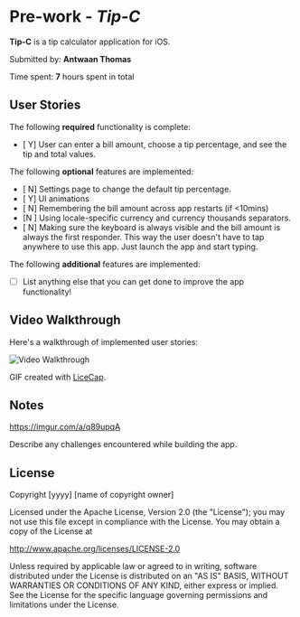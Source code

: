 # Pre-work - *Tip-C*

**Tip-C** is a tip calculator application for iOS.

Submitted by: **Antwaan Thomas**

Time spent: **7** hours spent in total

## User Stories

The following **required** functionality is complete:

* [ Y] User can enter a bill amount, choose a tip percentage, and see the tip and total values.

The following **optional** features are implemented:
* [ N] Settings page to change the default tip percentage.
* [ Y] UI animations
* [ N] Remembering the bill amount across app restarts (if <10mins)
* [N ] Using locale-specific currency and currency thousands separators.
* [ N] Making sure the keyboard is always visible and the bill amount is always the first responder. This way the user doesn't have to tap anywhere to use this app. Just launch the app and start typing.

The following **additional** features are implemented:

- [ ] List anything else that you can get done to improve the app functionality!

## Video Walkthrough 

Here's a walkthrough of implemented user stories:

<img src='http://i.imgur.com/link/to/your/gif/file.gif' title='Video Walkthrough' width='' alt='Video Walkthrough' />

GIF created with [LiceCap](http://www.cockos.com/licecap/).

## Notes

https://imgur.com/a/q89upqA

Describe any challenges encountered while building the app.

## License

Copyright [yyyy] [name of copyright owner]

Licensed under the Apache License, Version 2.0 (the "License");
you may not use this file except in compliance with the License.
You may obtain a copy of the License at

http://www.apache.org/licenses/LICENSE-2.0

Unless required by applicable law or agreed to in writing, software
distributed under the License is distributed on an "AS IS" BASIS,
WITHOUT WARRANTIES OR CONDITIONS OF ANY KIND, either express or implied.
See the License for the specific language governing permissions and
limitations under the License.
